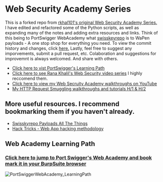 # Web Security Academy Series
This is a forked repo from [rkhal101's original Web Security Academy Series.](https://github.com/rkhal101/Web-Security-Academy-Series)
I have edited and refactored some of the Python scripts, as well as expanding many of the notes and adding extra resources and links.
Think of this being to PortSwigger WebAcademy what [swisskeyrepo](https://github.com/swisskyrepo/PayloadsAllTheThings) is to WaPen payloads - A one stop shop for everything you need.
To view the commit history and changes, click [here.](https://github.com/rkhal101/Web-Security-Academy-Series/compare/main...LinuxUser255:Web-Security-Academy-Series:main)
Lastly, feel free to suggest any imporvements, submit a pull request, etc. Colaboration and suggestions for improvemnt is always welcomed. And share with others.
 
- [Click here to vist PortSwigger's Learning Path](https://portswigger.net/web-security/learning-path) 
- [Click here to see Rana Khalil's Web Security video series](https://www.youtube.com/@RanaKhalil101) I highly reccomend them.
- [Click here to view my Web Secruity Academy walkthroughs on YouTube](https://www.youtube.com/@infosec5101/featured)
- [My HTTP Request Smuggling walkthroughs and tutorials H/1 & H/2](https://youtube.com/playlist?list=PLdj6yMJxBJ6J_p9fqiE3prN7BQGP0WZN7)
## More useful resources. I recommend bookmarking them if you haven't already.
- [Swisskyrepo Payloads All The Things](https://github.com/swisskyrepo/PayloadsAllTheThings)
- [Hack Tricks - Web App hacking methodology](https://book.hacktricks.xyz/pentesting-web/web-vulnerabilities-methodology)

## Web Academy Learning Path
### [Click here to jump to Port Swigger's Web Academy and book mark it in your BurpSuite browser](https://portswigger.net/web-security/learning-path)
![PortSwiggerWebAcademy_LearningPath](https://user-images.githubusercontent.com/46334926/232168453-c3af4859-79cd-4f26-8257-4e41a892d1e6.png)
